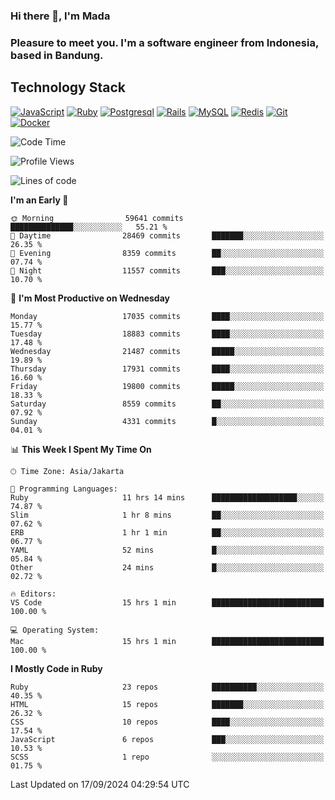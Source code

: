 ### Hi there 👋, I'm Mada
### Pleasure to meet you. I'm a software engineer from Indonesia, based in Bandung.

## Technology Stack

[![JavaScript](https://img.shields.io/badge/-JavaScript-%23F7DF1C?style=flat-square&logo=javascript&logoColor=000000&labelColor=%23F7DF1C&color=%23FFCE5A)](https://www.javascript.com/)
[![Ruby](https://img.shields.io/badge/Ruby-CC342D?style=flat-square&logo=ruby&logoColor=white)](https://www.ruby-lang.org/en/)
[![Postgresql](https://img.shields.io/badge/PostgreSQL-316192?style=flat-square&logo=postgresql&logoColor=ffffff)](https://www.postgresql.org/)
[![Rails](https://img.shields.io/badge/Ruby_on_Rails-CC0000?style=flat-square&logo=ruby-on-rails&logoColor=white)](https://rubyonrails.org/)
[![MySQL](https://img.shields.io/badge/-MySQL-4479A1?style=flat-square&logo=MySQL&logoColor=ffffff)](https://www.mysql.com/)
[![Redis](https://img.shields.io/badge/-Redis-DC382D?style=flat-square&logo=Redis&logoColor=ffffff)](https://redis.io/)
[![Git](https://img.shields.io/badge/-Git-%23F05032?style=flat-square&logo=git&logoColor=%23ffffff)](https://git-scm.com/)
[![Docker](https://img.shields.io/badge/-Docker-2496ED?style=flat-square&logo=docker&logoColor=ffffff)](https://www.docker.com/)
<!--
**madaarya/madaarya** is a ✨ _special_ ✨ repository because its `README.md` (this file) appears on your GitHub profile.

Here are some ideas to get you started:

- 🔭 I’m currently working on ...
- 🌱 I’m currently learning ...
- 👯 I’m looking to collaborate on ...
- 🤔 I’m looking for help with ...
- 💬 Ask me about ...
- 📫 How to reach me: ...
- 😄 Pronouns: ...
- ⚡ Fun fact: ...
-->
<!--START_SECTION:waka-->
![Code Time](http://img.shields.io/badge/Code%20Time-6%2C458%20hrs%2054%20mins-blue)

![Profile Views](http://img.shields.io/badge/Profile%20Views-0-blue)

![Lines of code](https://img.shields.io/badge/From%20Hello%20World%20I%27ve%20Written-46.0%20million%20lines%20of%20code-blue)

**I'm an Early 🐤** 

```text
🌞 Morning                59641 commits       ██████████████░░░░░░░░░░░   55.21 % 
🌆 Daytime                28469 commits       ███████░░░░░░░░░░░░░░░░░░   26.35 % 
🌃 Evening                8359 commits        ██░░░░░░░░░░░░░░░░░░░░░░░   07.74 % 
🌙 Night                  11557 commits       ███░░░░░░░░░░░░░░░░░░░░░░   10.70 % 
```
📅 **I'm Most Productive on Wednesday** 

```text
Monday                   17035 commits       ████░░░░░░░░░░░░░░░░░░░░░   15.77 % 
Tuesday                  18883 commits       ████░░░░░░░░░░░░░░░░░░░░░   17.48 % 
Wednesday                21487 commits       █████░░░░░░░░░░░░░░░░░░░░   19.89 % 
Thursday                 17931 commits       ████░░░░░░░░░░░░░░░░░░░░░   16.60 % 
Friday                   19800 commits       █████░░░░░░░░░░░░░░░░░░░░   18.33 % 
Saturday                 8559 commits        ██░░░░░░░░░░░░░░░░░░░░░░░   07.92 % 
Sunday                   4331 commits        █░░░░░░░░░░░░░░░░░░░░░░░░   04.01 % 
```


📊 **This Week I Spent My Time On** 

```text
🕑︎ Time Zone: Asia/Jakarta

💬 Programming Languages: 
Ruby                     11 hrs 14 mins      ███████████████████░░░░░░   74.87 % 
Slim                     1 hr 8 mins         ██░░░░░░░░░░░░░░░░░░░░░░░   07.62 % 
ERB                      1 hr 1 min          ██░░░░░░░░░░░░░░░░░░░░░░░   06.77 % 
YAML                     52 mins             █░░░░░░░░░░░░░░░░░░░░░░░░   05.84 % 
Other                    24 mins             █░░░░░░░░░░░░░░░░░░░░░░░░   02.72 % 

🔥 Editors: 
VS Code                  15 hrs 1 min        █████████████████████████   100.00 % 

💻 Operating System: 
Mac                      15 hrs 1 min        █████████████████████████   100.00 % 
```

**I Mostly Code in Ruby** 

```text
Ruby                     23 repos            ██████████░░░░░░░░░░░░░░░   40.35 % 
HTML                     15 repos            ███████░░░░░░░░░░░░░░░░░░   26.32 % 
CSS                      10 repos            ████░░░░░░░░░░░░░░░░░░░░░   17.54 % 
JavaScript               6 repos             ███░░░░░░░░░░░░░░░░░░░░░░   10.53 % 
SCSS                     1 repo              ░░░░░░░░░░░░░░░░░░░░░░░░░   01.75 % 
```




 Last Updated on 17/09/2024 04:29:54 UTC
<!--END_SECTION:waka-->
